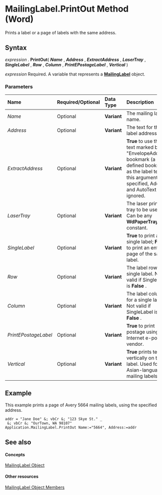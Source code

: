 
# MailingLabel.PrintOut Method (Word)

Prints a label or a page of labels with the same address.


## Syntax

 _expression_ . **PrintOut**( **_Name_** , **_Address_** , **_ExtractAddress_** , **_LaserTray_** , **_SingleLabel_** , **_Row_** , **_Column_** , **_PrintEPostageLabel_** , **_Vertical_** )

 _expression_ Required. A variable that represents a **[MailingLabel](9dd073b7-5d53-0f1e-f19a-9abf6427b3f2.md)** object.


### Parameters



|**Name**|**Required/Optional**|**Data Type**|**Description**|
|:-----|:-----|:-----|:-----|
| _Name_|Optional| **Variant**|The mailing label name.|
| _Address_|Optional| **Variant**|The text for the label address.|
| _ExtractAddress_|Optional| **Variant**| **True** to use the text marked by the "EnvelopeAddress" bookmark (a user-defined bookmark) as the label text. If this argument is specified, Address and AutoText are ignored.|
| _LaserTray_|Optional| **Variant**|The laser printer tray to be used. Can be any  **WdPaperTray** constant.|
| _SingleLabel_|Optional| **Variant**| **True** to print a single label; **False** to print an entire page of the same label.|
| _Row_|Optional| **Variant**|The label row for a single label. Not valid if SingleLabel is  **False** .|
| _Column_|Optional| **Variant**|The label column for a single label. Not valid if SingleLabel is  **False** .|
| _PrintEPostageLabel_|Optional| **Variant**| **True** to print postage using an Internet e-postage vendor.|
| _Vertical_|Optional| **Variant**| **True** prints text vertically on the label. Used for Asian-language mailing labels.|

## Example

This example prints a page of Avery 5664 mailing labels, using the specified address.


```
addr = "Jane Doe" &; vbCr &; "123 Skye St." _ 
 &; vbCr &; "OurTown, WA 98107" 
Application.MailingLabel.PrintOut Name:="5664", Address:=addr
```


## See also


#### Concepts


[MailingLabel Object](9dd073b7-5d53-0f1e-f19a-9abf6427b3f2.md)
#### Other resources


[MailingLabel Object Members](de103cf3-3c98-c22c-dc4a-52f6ff308571.md)
